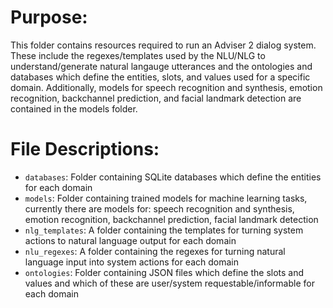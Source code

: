 # Purpose:
This folder contains resources required to run an Adviser 2 dialog system. These include the regexes/templates used by the NLU/NLG to understand/generate natural langauge utterances and the ontologies and databases which define the entities, slots, and values used for a specific domain. Additionally, models for speech recognition and synthesis, emotion recognition, backchannel prediction, and facial landmark detection are contained in the models folder.

# File Descriptions:
* `databases`: Folder containing SQLite databases which define the entities for each domain
* `models`: Folder containing trained models for machine learning tasks, currently there are models for: speech recognition and synthesis, emotion recognition, backchannel prediction, facial landmark detection
* `nlg_templates`: A folder containing the templates for turning system actions to natural language output for each domain
* `nlu_regexes`: A folder containing the regexes for turning natural language input into system actions for each domain
* `ontologies`: Folder containing JSON files which define the slots and values and which of these are user/system requestable/informable for each domain
